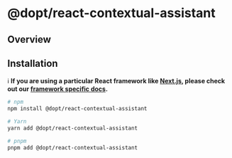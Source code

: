 # @dopt/react-contextual-assistant

## Overview

## Installation

ℹ️ **If you are using a particular React framework like [Next.js](https://docs.dopt.com/components/react/frameworks/nextjs/), please check out our [framework specific docs](https://docs.dopt.com/components/react/frameworks/).**

```bash
# npm
npm install @dopt/react-contextual-assistant

# Yarn
yarn add @dopt/react-contextual-assistant

# pnpm
pnpm add @dopt/react-contextual-assistant
```
